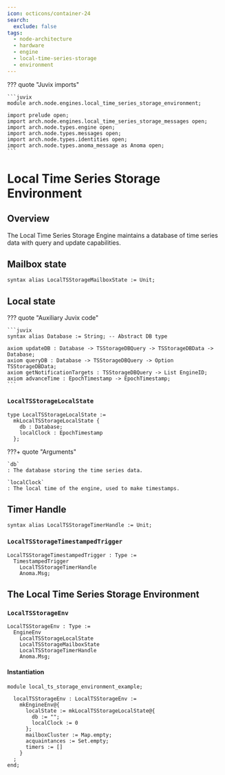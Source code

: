 ```yaml
---
icon: octicons/container-24
search:
  exclude: false
tags:
  - node-architecture
  - hardware
  - engine
  - local-time-series-storage
  - environment
---
```


??? quote "Juvix imports"

    ```juvix
    module arch.node.engines.local_time_series_storage_environment;

    import prelude open;
    import arch.node.engines.local_time_series_storage_messages open;
    import arch.node.types.engine open;
    import arch.node.types.messages open;
    import arch.node.types.identities open;
    import arch.node.types.anoma_message as Anoma open;
    ```

# Local Time Series Storage Environment

## Overview

The Local Time Series Storage Engine maintains a database of time series data with query and update capabilities.

## Mailbox state

```juvix
syntax alias LocalTSStorageMailboxState := Unit;
```

## Local state

??? quote "Auxiliary Juvix code"

    ```juvix
    syntax alias Database := String; -- Abstract DB type

    axiom updateDB : Database -> TSStorageDBQuery -> TSStorageDBData -> Database;
    axiom queryDB : Database -> TSStorageDBQuery -> Option TSStorageDBData;
    axiom getNotificationTargets : TSStorageDBQuery -> List EngineID;
    axiom advanceTime : EpochTimestamp -> EpochTimestamp;
    ```

### `LocalTSStorageLocalState`

<!-- --8<-- [start:LocalTSStorageLocalState] -->
```juvix
type LocalTSStorageLocalState :=
  mkLocalTSStorageLocalState {
    db : Database;
    localClock : EpochTimestamp
  };
```
<!-- --8<-- [end:LocalTSStorageLocalState] -->

???+ quote "Arguments"

    `db`
    : The database storing the time series data.

    `localClock`
    : The local time of the engine, used to make timestamps.

## Timer Handle

```juvix
syntax alias LocalTSStorageTimerHandle := Unit;
```

### `LocalTSStorageTimestampedTrigger`

<!-- --8<-- [start:LocalTSStorageTimestampedTrigger] -->
```juvix
LocalTSStorageTimestampedTrigger : Type :=
  TimestampedTrigger
    LocalTSStorageTimerHandle
    Anoma.Msg;
```
<!-- --8<-- [end:LocalTSStorageTimestampedTrigger] -->

## The Local Time Series Storage Environment

### `LocalTSStorageEnv`

<!-- --8<-- [start:LocalTSStorageEnv] -->
```juvix
LocalTSStorageEnv : Type :=
  EngineEnv
    LocalTSStorageLocalState
    LocalTSStorageMailboxState
    LocalTSStorageTimerHandle
    Anoma.Msg;
```
<!-- --8<-- [end:LocalTSStorageEnv] -->

#### Instantiation

<!-- --8<-- [start:localTSStorageEnv] -->
```juvix extract-module-statements
module local_ts_storage_environment_example;

  localTSStorageEnv : LocalTSStorageEnv :=
    mkEngineEnv@{
      localState := mkLocalTSStorageLocalState@{
        db := "";
        localClock := 0
      };
      mailboxCluster := Map.empty;
      acquaintances := Set.empty;
      timers := []
    }
  ;
end;
```
<!-- --8<-- [end:localTSStorageEnv] -->
